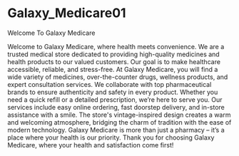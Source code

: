 # Galaxy_Medicare01
Welcome To Galaxy Medicare

Welcome to Galaxy Medicare, where health meets convenience. We are a trusted medical store dedicated to providing high-quality medicines and health products to our valued customers. Our goal is to make healthcare accessible, reliable, and stress-free.
At Galaxy Medicare, you will find a wide variety of medicines, over-the-counter drugs, wellness products, and expert consultation services. We collaborate with top pharmaceutical brands to ensure authenticity and safety in every product. Whether you need a quick refill or a detailed prescription, we’re here to serve you.
Our services include easy online ordering, fast doorstep delivery, and in-store assistance with a smile. The store's vintage-inspired design creates a warm and welcoming atmosphere, bridging the charm of tradition with the ease of modern technology. Galaxy Medicare is more than just a pharmacy – it’s a place where your health is our priority.
Thank you for choosing Galaxy Medicare, where your health and satisfaction come first!
